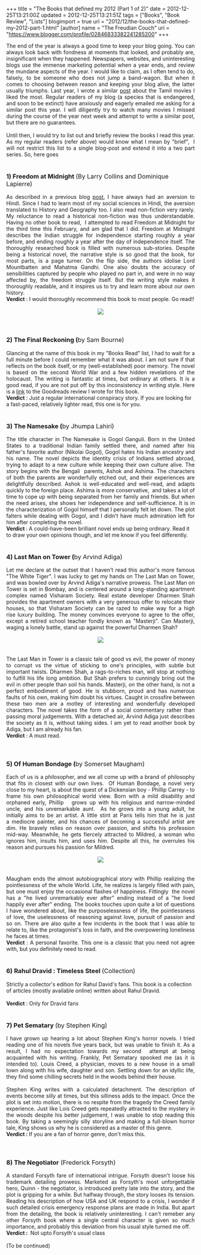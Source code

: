 +++
title = "The Books that defined my 2012 (Part 1 of 2)"
date = 2012-12-25T13:21:00Z
updated = 2012-12-25T13:21:51Z
tags = ["Books", "Book Review", "Lists"]
blogimport = true 
url = "2012/12/the-books-that-defined-my-2012-part-1.html"
[author]
	name = "The Freudian Couch"
	uri = "https://www.blogger.com/profile/02846833382241285200"
+++

<div dir="ltr" style="text-align: left;" trbidi="on">
<div style="text-align: justify;">
The end of the year is always a good time to keep your blog going. You can always look back with fondness at moments that looked, and probably are, insignificant when they happened. Newspapers, websites, and uninteresting blogs use the immense marketing potential when a year ends, and review the mundane aspects of the year. I would like to claim, as I often tend to do, falsely, to be someone who does not jump a band-wagon. But when it comes to choosing between reason and keeping your blog alive, the latter usually triumphs.&nbsp;Last year, I wrote a similar <a href="http://www.thefreudiancouch.com/2012/01/kollywood-in-2011-my-personal.html" target="_blank">post</a>&nbsp;about the Tamil movies I liked the most. Regular readers of my blog (a species that is endangered, and soon to be extinct) have anxiously and eagerly emailed me asking for a similar post this year. I will diligently try to watch many movies I missed during the course of the year next week and attempt to write a similar post, but there are no guarantees.</div>
<div style="text-align: justify;">
<br /></div>
<div style="text-align: justify;">
Until then, I would try to list out and briefly review the books I read this year. As my regular readers (refer above) would know what I mean by "brief", &nbsp;I will not restrict this list to a single blog-post and extend it into a two part series. So, here goes</div>
<div style="text-align: justify;">
<br /></div>
<h3 style="text-align: left;">
<b>1) Freedom at Midnight </b><span style="font-weight: normal;">(By Larry Collins and Dominique Lapierre)</span></h3>
<div style="text-align: justify;">
As described in a previous blog <a href="http://www.thefreudiancouch.com/2012/10/the-hindi-test.html" target="_blank">post</a>, I have always had an aversion to Hindi. Since I had to learn most of my social sciences in Hindi, the aversion translated to History and Geography too. I also read non-fiction very rarely. My reluctance to read a historical non-fiction was thus understandable. Having no other book to read, &nbsp;I attempted to read Freedom at Midnight for the third time this February, and am glad that I did. Freedom at Midnight describes the Indian struggle for independence starting roughly a year before, and ending roughly a year after the day of independence itself. The thoroughly researched book is filled with numerous sub-stories. Despite being a historical novel, the narrative style is so good that the book, for most parts, is a page turner. On the flip side, the authors idolise Lord Mountbatten and Mahatma Gandhi. One also doubts the accuracy of sensibilities captured by people who played no part in, and were in no way affected by, the freedom struggle itself. But the writing style makes it thoroughly readable, and it inspires us to try and learn more about our own history.</div>
<b>Verdict</b> : I would thoroughly recommend this book to most people. Go read!!<br />
<br />
<div class="separator" style="clear: both; text-align: center;">
<a href="https://blogger.googleusercontent.com/img/b/R29vZ2xl/AVvXsEh7Cy2_OvzH7aAcJHZDEECw-TQPcOiu8cSux2Qvhbt_6uLmnjCVelqknKlxoR0Ka3S1F0pfzK0GUqlegKSJxW1mg3VVGx8UG6ZMSRNB41kRTgXVrzed2w8p4R3xDZXZJiZ2PHhs6L5cMRlG/s1600/freedomatmidnight.jpg" imageanchor="1" style="margin-left: 1em; margin-right: 1em;"><img border="0" src="https://blogger.googleusercontent.com/img/b/R29vZ2xl/AVvXsEh7Cy2_OvzH7aAcJHZDEECw-TQPcOiu8cSux2Qvhbt_6uLmnjCVelqknKlxoR0Ka3S1F0pfzK0GUqlegKSJxW1mg3VVGx8UG6ZMSRNB41kRTgXVrzed2w8p4R3xDZXZJiZ2PHhs6L5cMRlG/s1600/freedomatmidnight.jpg" /></a></div>
<br />
<br />
<h3 style="text-align: left;">
<b>2) The Final Reckoning (</b><span style="font-weight: normal;">by Sam Bourne)</span></h3>
<div style="text-align: justify;">
Glancing at the name of this book in my "Books Read" list, I had to wait for a full minute before I could remember what it was about. I am not sure if that reflects on the book itself, or my (well-established) poor memory. The novel is based on the second World War and a few hidden&nbsp;revelations&nbsp;of the holocaust. The writing is fantastic at times, but ordinary at others. It is a good read, if you are not put off by this inconsistency in writing style. Here is a <a href="http://www.goodreads.com/review/show/299659578" target="_blank">link</a> to the Goodreads review I wrote for this book.</div>
<b>Verdict</b> : Just a regular international conspiracy story. If you are looking for a fast-paced, relatively lighter read, this one is for you.<br />
<br />
<h3 style="text-align: left;">
<b>3) The Namesake (</b><span style="font-weight: normal;">by Jhumpa Lahiri)</span></h3>
<div style="text-align: justify;">
The title character in The Namesake is Gogol Ganguli. Born in the United States to a traditional Indian family settled there, and named after his father's favorite author (Nikolai Gogol), Gogol hates his Indian ancestry and his name. The novel depicts the identity crisis of Indians settled abroad, trying to adapt to a new culture while keeping their own culture alive. The story begins with the Bengali &nbsp;parents, Ashok and Ashima. The characters of both the parents are wonderfully etched out, and their experiences are delightfully described. Ashok is well-educated and well-read, and adapts quickly to the&nbsp;foreign&nbsp;place. Ashima is more conservative, &nbsp;and takes a lot of time to cope up with being separated from her family and friends. But when the need arises, she shows her independence and self-sufficience. It is in the&nbsp;characterization&nbsp;of Gogol himself that I personally felt let down. The plot falters while dealing with Gogol, and I didn't have much admiration left for him after completing the novel.</div>
<b>Verdict </b>: A could-have-been brilliant novel ends up being ordinary. Read it to draw your own opinions though, and let me know if you feel differently.<br />
<br />
<h3 style="text-align: left;">
<b>4) Last Man on Tower (</b><span style="font-weight: normal;">by Arvind Adiga)</span></h3>
<div>
<div style="text-align: justify;">
Let me declare at the outset that I haven't read this author's more famous "The White Tiger". I was lucky to get my hands on The Last Man on Tower, and was bowled over by Arvind Adiga's narrative prowess. The Last Man on Tower is set in Bombay, and is&nbsp;centered&nbsp;around a long-standing apartment complex named Visharam Society. Real estate developer Dharmen Shah provides the apartment owners with a very generous offer to relocate their houses, so that Visharam Society can be razed to make way for a high rise&nbsp;luxury building. The money convinces everyone to agree to the offer, except a retired school teacher fondly known as "Masterji". Can Masterji, waging a lonely battle, stand up against the powerful Dharmen Shah?</div>
<div style="text-align: justify;">
<br /></div>
<div class="separator" style="clear: both; text-align: center;">
<a href="https://blogger.googleusercontent.com/img/b/R29vZ2xl/AVvXsEjaG95WhK9ObKFXb0ccV3NDn4clBZb5PWJMEwczk0VtCcaW5TdC_w3yVmMLeCoe5isbu39aNNR9COaXghLZFB6cNT1JRp_7QoaKnoJxa4gSRCjSS9YmiUoMqJG1vRrMgaYm2vd6dPrD2CFh/s1600/LastManOnTower.jpg" imageanchor="1" style="margin-left: 1em; margin-right: 1em;"><img border="0" src="https://blogger.googleusercontent.com/img/b/R29vZ2xl/AVvXsEjaG95WhK9ObKFXb0ccV3NDn4clBZb5PWJMEwczk0VtCcaW5TdC_w3yVmMLeCoe5isbu39aNNR9COaXghLZFB6cNT1JRp_7QoaKnoJxa4gSRCjSS9YmiUoMqJG1vRrMgaYm2vd6dPrD2CFh/s1600/LastManOnTower.jpg" /></a></div>
<div style="text-align: justify;">
<br /></div>
</div>
<div>
<div style="text-align: justify;">
<br /></div>
</div>
<div>
<div style="text-align: justify;">
The Last Man in Tower is a classic tale of good vs evil, the power of money to corrupt vs the virtue of sticking to one's principles, with subtle but important twists. Dharmen Shah, a rags-to-riches man, will stop at nothing to fulfill his life long ambition. But Shah prefers to cunningly bring out the evil in other people than soil his hands. Masterji, on the other hand, is not a perfect embodiment of good. He is stubborn, proud and has numerous faults of his own, making him doubt his virtues. Caught in crossfire between these two men are a motley of interesting and wonderfully developed characters. The novel takes the form of a social commentary rather than passing moral judgements. With a detached air, Arvind Adiga just describes the society as it is, without taking sides. I am yet to read another book by Adiga, but I am already his fan.</div>
</div>
<div>
<b>Verdict</b> : A must read.<br />
<br /></div>
<div>
<br />
<h3 style="text-align: left;">
5) Of Human Bondage (<span style="font-weight: normal;">by Somerset Maugham)</span></h3>
</div>
<div>
<div style="text-align: justify;">
Each of us is a philosopher, and we all come up with a brand of philosophy that fits in closest with our own lives. &nbsp;Of Human Bondage, a novel very close to my heart, is about the quest of a Dickensian boy - Phillip Carrey - to frame his own philosophical world view. Born with a mild disability and orphaned early, Phillip &nbsp; grows up with his religious and narrow-minded uncle, and his unremarkable aunt. &nbsp;As he grows into a young adult, he initially aims to be an artist. A little stint at Paris tells him that he is just a&nbsp;mediocre&nbsp;painter, and his chances of becoming a successful artist are dim. He bravely relies on reason over passion, and shifts his profession mid-way. Meanwhile, he gets fiercely attracted to Mildred, a woman who ignores him, insults him, and uses him. Despite all this, he overrules his reason and pursues his passion for Mildred.&nbsp;</div>
<div style="text-align: justify;">
<br /></div>
<div class="separator" style="clear: both; text-align: center;">
<a href="https://blogger.googleusercontent.com/img/b/R29vZ2xl/AVvXsEhSOtdJ-hmIfByVxj4jhJjqmuh6pX95xbxaKLnpyP1MYp91PV3nYv4VFcvmHrQQvfDTfmJyWr0j2KqvVx3BYNfnHqxxjxElgOeOwZIU7nN5N8fflb04Sgxn2L8__jNVRUeFZxeGct1WOjri/s1600/OfhumanBondage.jpg" imageanchor="1" style="margin-left: 1em; margin-right: 1em;"><img border="0" src="https://blogger.googleusercontent.com/img/b/R29vZ2xl/AVvXsEhSOtdJ-hmIfByVxj4jhJjqmuh6pX95xbxaKLnpyP1MYp91PV3nYv4VFcvmHrQQvfDTfmJyWr0j2KqvVx3BYNfnHqxxjxElgOeOwZIU7nN5N8fflb04Sgxn2L8__jNVRUeFZxeGct1WOjri/s1600/OfhumanBondage.jpg" /></a></div>
<div style="text-align: justify;">
<br /></div>
</div>
<div>
<div style="text-align: justify;">
<br /></div>
</div>
<div>
<div style="text-align: justify;">
Maugham ends the almost autobiographical story with Phillip realizing the pointlessness of the whole World. Life, he realizes is largely filled with pain, but one must enjoy the occasional flashes of happiness. Fittingly &nbsp;the novel has a "he lived unremarkably&nbsp;ever after" ending instead of a "he lived happily ever after" ending. The books touches upon quite a lot of questions I have wondered about, like the purposelessness of life, the pointlessness of love, the uselessness of reasoning against love, pursuit of passion and so on. There are also quite a few incidents in the book that I was able to relate to, like the&nbsp;protagonist's&nbsp;loss in faith, and the overpowering loneliness he faces at times.</div>
<div style="text-align: justify;">
<b style="text-align: left;">Verdict</b><span style="text-align: left;"> : A personal favorite. This one is a classic that you need not agree with, but you definitely need to read.</span></div>
<div style="text-align: justify;">
<span style="text-align: left;"><br /></span></div>
<h3 style="text-align: left;">
<b>6) Rahul Dravid : Timeless Steel </b><span style="font-weight: normal;">(Collection)</span></h3>
<span style="text-align: justify;">Strictly a collector's edition for Rahul David's fans. This book is a collection of articles (mostly available online) written about Rahul Dravid.</span><br />
<br />
<div style="text-align: justify;">
<b style="text-align: left;">Verdict</b><span style="text-align: left;"> : Only for Dravid fans</span></div>
<div style="text-align: justify;">
<span style="text-align: left;"><br /></span></div>
<h3 style="text-align: left;">
<b>7) Pet Sematary</b> <span style="font-weight: normal;">(by Stephen King)</span></h3>
<div style="text-align: justify;">
I have grown up hearing a lot about Stephen King's horror novels. I tried reading one of his novels five years back, but was unable to finish it. As a result, I had no expectation towards my second &nbsp;attempt at being acquainted with his writing. Frankly, Pet Sematary spooked me (as it is intended to). Louis Creed, a physician, moves to a new house in a small town along with his wife, daughter and son. Settling down for an idyllic life, they find some chilling secrets held in the woods behind their house.</div>
<div style="text-align: left;">
<br /></div>
<div style="text-align: justify;">
Stephen King writes with a calculated detachment. The description of events become silly at times, but this silliness adds to the impact. Once the plot is set into motion, there is no respite from the tragedy the Creed family experience. Just like Lois Creed gets repeatedly attracted to the mystery in the woods despite his better judgement, I was unable to stop reading this book. By taking a seemingly silly storyline and making a full-blown horror tale, King shows us why he is considered as a master of this genre.</div>
<b>Verdict : </b>If you are a fan of horror genre, don't miss this.<br />
<br />
<br />
<h3 style="text-align: left;">
8)&nbsp;The Negotiator<span style="font-weight: normal;"> (Frederick Forsyth)</span></h3>
</div>
<div>
<div style="text-align: justify;">
<span style="font-weight: normal;">A standard Forsyth fare of international intrigue.&nbsp;</span>Forsyth doesn't loose his trademark detailing prowess.&nbsp;Marketed as Forsyth's most unforgettable hero, Quinn - the negotiator, is introduced pretty late into the story, and the plot is gripping for a while. But halfway through, the story looses its tension. Reading his description of how USA and UK respond to a crisis, I wonder if such detailed crisis emergency response plans are made in India. But apart from the detailing, the book is relatively uninteresting. I can't remeber any other Forsyth book where a single central character is given so much importance, and probably this deviation from his usual style turned me off.</div>
</div>
<div>
<b>Verdict : </b>&nbsp;Not upto Forsyth's usual class<br />
<br />
(To be continued)</div>
</div>

